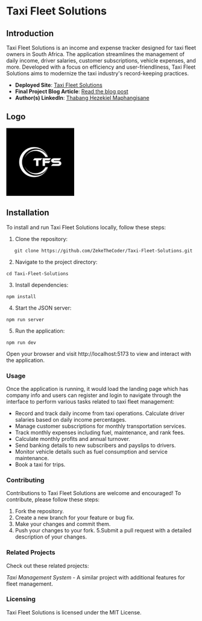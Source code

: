 # Taxi Fleet Solutions

## Introduction

Taxi Fleet Solutions is an income and expense tracker designed for taxi fleet owners in South Africa. The application streamlines the management of daily income, driver salaries, customer subscriptions, vehicle expenses, and more. Developed with a focus on efficiency and user-friendliness, Taxi Fleet Solutions aims to modernize the taxi industry's record-keeping practices.

- **Deployed Site**: [Taxi Fleet Solutions](https://taxifleetsolutions.netlify.app/)
- **Final Project Blog Article**: [Read the blog post](#)
- **Author(s) LinkedIn**: [Thabang Hezekiel Maphangisane](#)

## Logo

![Taxi Fleet Solutions Logo](https://github.com/ZekeTheCoder/Taxi-Fleet-Solutions/blob/frontend/src/assets/logos/logo3.png)

## Installation

To install and run Taxi Fleet Solutions locally, follow these steps:

1. Clone the repository:

```
   git clone https://github.com/ZekeTheCoder/Taxi-Fleet-Solutions.git
```

2. Navigate to the project directory:

```
cd Taxi-Fleet-Solutions
```

3. Install dependencies:

```
npm install
```

4. Start the JSON server:

```
npm run server
```

5. Run the application:

```
npm run dev
```

Open your browser and visit http://localhost:5173 to view and interact with the application.

### Usage

Once the application is running, it would load the landing page which has company info and users can register and login to navigate through the interface to perform various tasks related to taxi fleet management:

- Record and track daily income from taxi operations.
  Calculate driver salaries based on daily income percentages.
- Manage customer subscriptions for monthly transportation services.
- Track monthly expenses including fuel, maintenance, and rank fees.
- Calculate monthly profits and annual turnover.
- Send banking details to new subscribers and payslips to drivers.
- Monitor vehicle details such as fuel consumption and service maintenance.
- Book a taxi for trips.

### Contributing

Contributions to Taxi Fleet Solutions are welcome and encouraged! To contribute, please follow these steps:

1. Fork the repository.
2. Create a new branch for your feature or bug fix.
3. Make your changes and commit them.
4. Push your changes to your fork.
   5.Submit a pull request with a detailed description of your changes.

### Related Projects

Check out these related projects:

_Taxi Management System_ - A similar project with additional features for fleet management.

### Licensing

Taxi Fleet Solutions is licensed under the MIT License.
